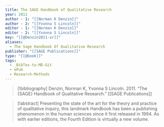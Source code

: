 ```yaml
---
title: The SAGE Handbook of Qualitative Research
year: 2011
author - 1: "[[Norman K Denzin]]"
author - 2: "[[Yvonna S Lincoln]]"
editor - 1: "[[Norman K Denzin]]"
editor - 2: "[[Yvonna S Lincoln]]"
key: "[[@Denzin2011-xr]]"
aliases:
  - The Sage Handbook Of Qualitative Research
publisher: "[[SAGE Publications]]"
type: "[[@book]]"
tags:
  - _BibTex-to-MD-Git
  - ePub
  - Research-Methods
---
```


> [!bibliography]
> Denzin, Norman K, Yvonna S Lincoln. 2011. “The {SAGE} Handbook of Qualitative Research.” [[SAGE Publications]]

> [!abstract]
> Presenting the state of the art for the theory and practice of qualitative inquiry, this landmark Handbook has been a publishing phenomenon in the human sciences since it first released in 1994. As with earlier editions, the Fourth Edition is virtually a new volume.